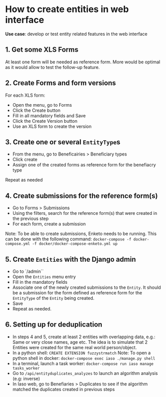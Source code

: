 # How to create entities in web interface

**Use case**: develop or test entity related features in the web interface

## 1. Get some XLS Forms

At least one form will be needed as reference form. More would be optimal as it would allow to test the follow-up feature.


## 2. Create Forms and form versions

For each XLS form:

- Open the menu, go to Forms
- Click the Create button
- Fill in all mandatory fields and Save
- Click the Create Version button
- Use an XLS form to create the version

## 3. Create one or several `EntityType`s

- From the menu, go to Beneficairies > Beneficiary types
- Click create
- Assign one of the created forms as reference form for the benefiacry type

Repeat as needed

## 4. Create submissions for the reference form(s)

- Go to Forms > Submissions
- Using the filters, search for the reference form(s) that were created in the previous step
- For each form, create a submission

Note: To be able to create submissions, Enketo needs to be running. This can be done with the following command: `docker-compose -f docker-compose.yml -f docker/docker-compose-enketo.yml up`

## 5. Create `Entities` with the Django admin

- Go to `/admin``
- Open the `Entities` menu entry
- Fill in the mandatory fields
- Associate one of the newly created submissions to the `Entity`. It should be a submission for the form defined as reference form for the `EntityType` of the `Entity` being created.
- Save
- Repeat as needed.

## 6. Setting up for deduplication

- In steps 4 and 5, create at least 2 entities with overlapping data, e.g.: Same or very close names, age etc. The idea is to simulate that 2 Entities were created for the same real world person/object.
- In a python shell: `CREATE EXTENSION fuzzystrmatch`
Note: To open a python shell in docker: `docker-compose exec iaso ./manage.py shell`
- In a terminal, launch a task worker: `docker-compose run iaso manage tasks_worker`
- Go to `/api/entityduplicates_analyzes` to launch an algorithm analysis (e.g: inverse)
- In Iaso web, go to Benefiaries > Duplicates to see if the algorithm matched the duplicates created in previous steps
